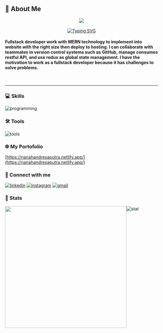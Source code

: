 
## 🚀 About Me
<div align="center">
    <img src="https://ckl-website-static.s3.amazonaws.com/wp-content/uploads/2017/02/Banner_api-300x300.png.webp">
</div>
<br/>
<div align="center">
<a href="https://git.io/typing-svg"><img src="https://readme-typing-svg.demolab.com?font=Alkatra&size=30&pause=500&center=true&width=470&height=50&lines=Hi+there%2C+%F0%9F%91%8B+i'm+Nana+handre+saputra;Junior+web+developer" alt="Typing SVG" /></a>
</div>
<h4>Fullstack developer work with MERN technology to implement into website with the right size then deploy to hosting.
I can collaborate with teammates in version control systems such as GitHub, manage consumes restful API, and use redux as global state management.
I have the motivation to work as a fullstack developer because it has challenges to solve problems.</h4>
<br/>
<hr/>

### 💻 Skills
![programming](https://skillicons.dev/icons?i=html,css,js,bootstrap,react,mui,tailwind,nodejs,express,mongo&theme=dark)

### 🛠 Tools
![tools](https://skillicons.dev/icons?i=git,vscode,postman&perline=5&theme=dark)

### 🌐 My Portofolio
[https://nanahandresaputra.netlify.app/](https://nanahandresaputra.netlify.app/)

### 🔗 Connect with me
[![linkedin](https://img.shields.io/badge/LinkedIn-0077B5?style=for-the-badge&logo=linkedin&logoColor=white)](https://www.linkedin.com/in/nanahandresaputra/) [![instagram](https://img.shields.io/badge/Instagram-E4405F?style=for-the-badge&logo=instagram&logoColor=white)](https://www.instagram.com/nanahandre15/) [![gmail](https://img.shields.io/badge/Gmail-D14836?style=for-the-badge&logo=gmail&logoColor=white)](https://mail.google.com/mail/u/0/?fs=1&to=nanaggmu@gmail.com&tf=cm)

### 🎯 Stats
<div style='display:flex;'>
    <img width=400 src='https://github-readme-stats.vercel.app/api/top-langs/?username=nanahandresaputra&theme=vue-dark&show_icons=true&hide_border=true&layout=compact' />
    <img src="https://streak-stats.demolab.com?user=nanahandresaputra&theme=vue-dark&hide_border=true&card_width=400" alt="stat" />
</div>





